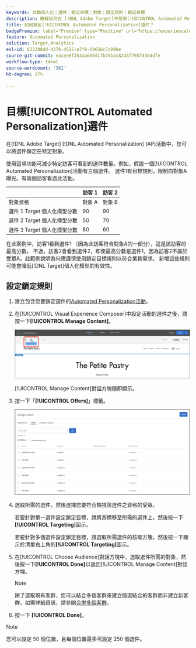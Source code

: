 ```yaml
---
keywords: 自動個人化；選件；鎖定目標；對象；鎖定規則；鎖定目標
description: 瞭解如何在 [!DNL Adobe Target]中使用[!UICONTROL Automated Personalization] (AP)活動，將個別優惠方案鎖定在特定對象。
title: 如何鎖定[!UICONTROL Automated Personalization]選件？
badgePremium: label="Premium" type="Positive" url="https://experienceleague.adobe.com/docs/target/using/introduction/intro.html?lang=en#premium newtab=true" tooltip="檢視Target Premium包含的內容。"
feature: Automated Personalization
solution: Target,Analytics
exl-id: 633308dd-437b-4525-a7f8-69656c7d89be
source-git-commit: eacee6f353aa685d17b781ac82d3f79574384dfe
workflow-type: tm+mt
source-wordcount: '361'
ht-degree: 27%

---
```


# 目標[!UICONTROL Automated Personalization]選件

在[!DNL Adobe Target] [!DNL Automated Personalization] (AP)活動中，您可以將選件鎖定在特定對象。

使用這項功能可減少特定訪客可看到的選件數量。例如，假設一個[!UICONTROL Automated Personalization]活動有三個選件。 選件1有目標規則，限制向對象A曝光。有兩個訪客看過此活動。

| | 訪客 1 | 訪客 2 |
|--- |--- |--- |
| 對象資格 | 對象 A | 對象 B |
| 選件 1 Target 個人化模型分數 | 90 | 90 |
| 選件 2 Target 個人化模型分數 | 50 | 70 |
| 選件 3 Target 個人化模型分數 | 80 | 60 |

在此案例中，訪客1看到選件1 （因為此訪客符合對象A的一部分），這是該訪客的最高分數。 不過，訪客2會看到選件2，即使最高分數是選件1，因為訪客2不屬於受眾A。此範例說明為何應謹慎使用鎖定目標規則以符合業務需求。 新增這些規則可能會降低[!DNL Target]個人化模型的有效性。

## 設定鎖定規則

1. 建立包含您要鎖定選件的[Automated Personalization活動](/help/main/c-activities/t-automated-personalization/create-ap-activity.md)。
1. 在[!UICONTROL Visual Experience Composer]中設定活動的選件之後，請按一下&#x200B;**[!UICONTROL Manage Content]**。

   ![管理內容](/help/main/c-activities/t-automated-personalization/assets/manage-content.png)

   [!UICONTROL Manage Content]對話方塊隨即顯示。

1. 按一下「**[!UICONTROL Offers]**」標籤。

   ![選件頁面](/help/main/c-activities/t-automated-personalization/assets/manage-content-offers.png)

1. 選取所需的選件，然後選擇您要符合檢視該選件之資格的受眾。

   若要針對單一選件設定鎖定目標，請將游標移至所需的選件上，然後按一下&#x200B;**[!UICONTROL Targeting]**&#x200B;圖示。

   若要針對多個選件設定鎖定目標，請選取所需選件的核取方塊，然後按一下顯示於清單右上角的&#x200B;**[!UICONTROL Targeting]**&#x200B;圖示。

1. 在[!UICONTROL Choose Audience]對話方塊中，選取選件所需的對象，然後按一下&#x200B;**[!UICONTROL Done]**&#x200B;以返回[!UICONTROL Manage Content]對話方塊。

   >[!NOTE]
   >
   >除了選取現有客群，您可以結合多個客群來建立隨選結合的客群而非建立新客群。如需詳細資訊，請參閱[合併多個客群](/help/main/c-target/combining-multiple-audiences.md#concept_A7386F1EA4394BD2AB72399C225981E5)。

1. 按一下 **[!UICONTROL Done]**。

>[!NOTE]
>
>您可以設定 50 個位置，且每個位置最多可設定 250 個選件。
